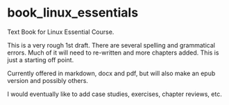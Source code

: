 # book_linux_essentials
Text Book for Linux Essential Course.

This is a very rough 1st draft. There are several spelling and grammatical errors.
Much of it will need to re-written and more chapters added. This is just a starting off point. 

Currently offered in markdown, docx and pdf, but will also make an epub version and possibly others.

I would eventually like to add case studies, exercises, chapter reviews, etc. 
